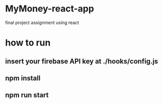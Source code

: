 # MyMoney-react-app
final project assignment using react 
# how to run #
## insert your firebase API key at ./hooks/config.js ##
## npm install ##
## npm run start ##
